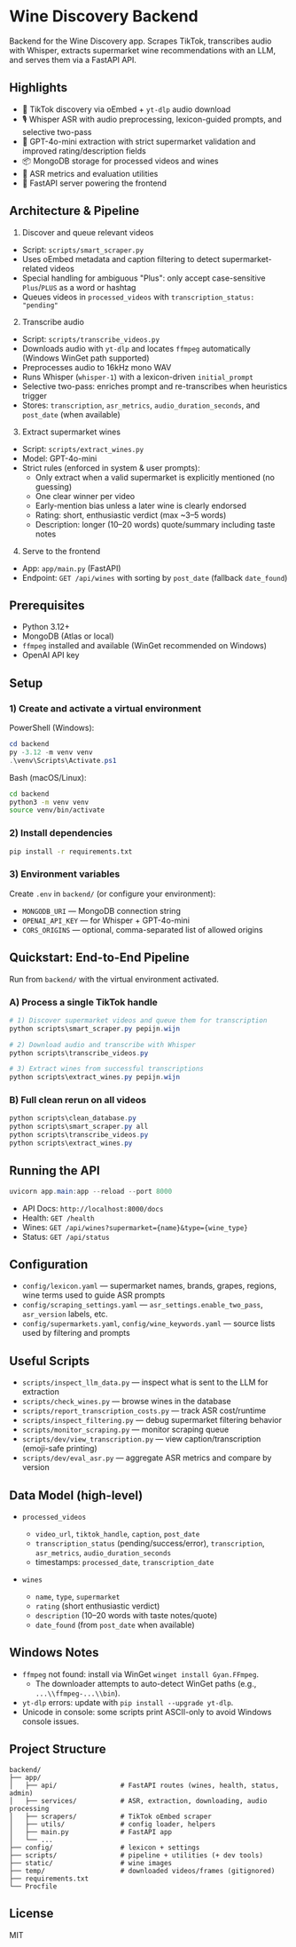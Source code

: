 # Wine Discovery Backend

Backend for the Wine Discovery app. Scrapes TikTok, transcribes audio with Whisper, extracts supermarket wine recommendations with an LLM, and serves them via a FastAPI API.

## Highlights

- 🔎 TikTok discovery via oEmbed + `yt-dlp` audio download
- 🎙️ Whisper ASR with audio preprocessing, lexicon-guided prompts, and selective two-pass
- 🤖 GPT-4o-mini extraction with strict supermarket validation and improved rating/description fields
- 📦 MongoDB storage for processed videos and wines
- 🧪 ASR metrics and evaluation utilities
- 🚀 FastAPI server powering the frontend

## Architecture & Pipeline

1) Discover and queue relevant videos
- Script: `scripts/smart_scraper.py`
- Uses oEmbed metadata and caption filtering to detect supermarket-related videos
- Special handling for ambiguous "Plus": only accept case-sensitive `Plus`/`PLUS` as a word or hashtag
- Queues videos in `processed_videos` with `transcription_status: "pending"`

2) Transcribe audio
- Script: `scripts/transcribe_videos.py`
- Downloads audio with `yt-dlp` and locates `ffmpeg` automatically (Windows WinGet path supported)
- Preprocesses audio to 16kHz mono WAV
- Runs Whisper (`whisper-1`) with a lexicon-driven `initial_prompt`
- Selective two-pass: enriches prompt and re-transcribes when heuristics trigger
- Stores: `transcription`, `asr_metrics`, `audio_duration_seconds`, and `post_date` (when available)

3) Extract supermarket wines
- Script: `scripts/extract_wines.py`
- Model: GPT-4o-mini
- Strict rules (enforced in system & user prompts):
  - Only extract when a valid supermarket is explicitly mentioned (no guessing)
  - One clear winner per video
  - Early-mention bias unless a later wine is clearly endorsed
  - Rating: short, enthusiastic verdict (max ~3–5 words)
  - Description: longer (10–20 words) quote/summary including taste notes

4) Serve to the frontend
- App: `app/main.py` (FastAPI)
- Endpoint: `GET /api/wines` with sorting by `post_date` (fallback `date_found`)

## Prerequisites

- Python 3.12+
- MongoDB (Atlas or local)
- `ffmpeg` installed and available (WinGet recommended on Windows)
- OpenAI API key

## Setup

### 1) Create and activate a virtual environment

PowerShell (Windows):
```powershell
cd backend
py -3.12 -m venv venv
.\venv\Scripts\Activate.ps1
```

Bash (macOS/Linux):
```bash
cd backend
python3 -m venv venv
source venv/bin/activate
```

### 2) Install dependencies

```bash
pip install -r requirements.txt
```

### 3) Environment variables

Create `.env` in `backend/` (or configure your environment):

- `MONGODB_URI` — MongoDB connection string
- `OPENAI_API_KEY` — for Whisper + GPT-4o-mini
- `CORS_ORIGINS` — optional, comma-separated list of allowed origins

## Quickstart: End-to-End Pipeline

Run from `backend/` with the virtual environment activated.

### A) Process a single TikTok handle
```powershell
# 1) Discover supermarket videos and queue them for transcription
python scripts\smart_scraper.py pepijn.wijn

# 2) Download audio and transcribe with Whisper
python scripts\transcribe_videos.py

# 3) Extract wines from successful transcriptions
python scripts\extract_wines.py pepijn.wijn
```

### B) Full clean rerun on all videos
```powershell
python scripts\clean_database.py
python scripts\smart_scraper.py all
python scripts\transcribe_videos.py
python scripts\extract_wines.py
```

## Running the API

```powershell
uvicorn app.main:app --reload --port 8000
```

- API Docs: `http://localhost:8000/docs`
- Health: `GET /health`
- Wines: `GET /api/wines?supermarket={name}&type={wine_type}`
- Status: `GET /api/status`

## Configuration

- `config/lexicon.yaml` — supermarket names, brands, grapes, regions, wine terms used to guide ASR prompts
- `config/scraping_settings.yaml` — `asr_settings.enable_two_pass`, `asr_version` labels, etc.
- `config/supermarkets.yaml`, `config/wine_keywords.yaml` — source lists used by filtering and prompts

## Useful Scripts

- `scripts/inspect_llm_data.py` — inspect what is sent to the LLM for extraction
- `scripts/check_wines.py` — browse wines in the database
- `scripts/report_transcription_costs.py` — track ASR cost/runtime
- `scripts/inspect_filtering.py` — debug supermarket filtering behavior
- `scripts/monitor_scraping.py` — monitor scraping queue
- `scripts/dev/view_transcription.py` — view caption/transcription (emoji-safe printing)
- `scripts/dev/eval_asr.py` — aggregate ASR metrics and compare by version

## Data Model (high-level)

- `processed_videos`
  - `video_url`, `tiktok_handle`, `caption`, `post_date`
  - `transcription_status` (pending/success/error), `transcription`, `asr_metrics`, `audio_duration_seconds`
  - timestamps: `processed_date`, `transcription_date`

- `wines`
  - `name`, `type`, `supermarket`
  - `rating` (short enthusiastic verdict)
  - `description` (10–20 words with taste notes/quote)
  - `date_found` (from `post_date` when available)

## Windows Notes

- `ffmpeg` not found: install via WinGet `winget install Gyan.FFmpeg`.
  - The downloader attempts to auto-detect WinGet paths (e.g., `...\\ffmpeg-...\\bin`).
- `yt-dlp` errors: update with `pip install --upgrade yt-dlp`.
- Unicode in console: some scripts print ASCII-only to avoid Windows console issues.

## Project Structure

```
backend/
├── app/
│   ├── api/                # FastAPI routes (wines, health, status, admin)
│   ├── services/           # ASR, extraction, downloading, audio processing
│   ├── scrapers/           # TikTok oEmbed scraper
│   ├── utils/              # config loader, helpers
│   ├── main.py             # FastAPI app
│   └── ...
├── config/                 # lexicon + settings
├── scripts/                # pipeline + utilities (+ dev tools)
├── static/                 # wine images
├── temp/                   # downloaded videos/frames (gitignored)
├── requirements.txt
└── Procfile
```

## License

MIT
